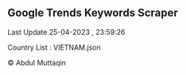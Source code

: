 

## Google Trends Keywords Scraper 
 
Last Update 25-04-2023 , 23:59:26

Country List :
VIETNAM.json



© Abdul Muttaqin 
